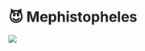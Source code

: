 # 😈 Mephistopheles

![](https://lh4.googleusercontent.com/miBnqGLyNOf8w-RH7k6W2RECAqIJU8w5Erwr24inF5ZzwcjiaYrrH\_l3gozZSyWgKA9hxhuU\_CG5YqjezQdysJneW8VGshRVtO40RmIh31Bk97MfhjxFNjEtFsj3mYBr5uqsYo0Kn8jRmFsQOQ)
